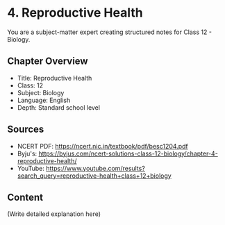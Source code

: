# 4. Reproductive Health

You are a subject-matter expert creating structured notes for Class 12 - Biology.

## Chapter Overview
- Title: Reproductive Health
- Class: 12
- Subject: Biology
- Language: English
- Depth: Standard school level

## Sources
- NCERT PDF: https://ncert.nic.in/textbook/pdf/besc1204.pdf
- Byju's: https://byjus.com/ncert-solutions-class-12-biology/chapter-4-reproductive-health/
- YouTube: https://www.youtube.com/results?search_query=reproductive-health+class+12+biology

## Content
(Write detailed explanation here)
